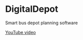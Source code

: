 # DigitalDepot
Smart bus depot planning software

[YouTube video](https://www.youtube.com/embed/ISajkBr6E-c?start=32506&end=32677)

